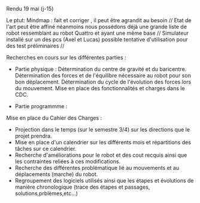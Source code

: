 Rendu 19 mai (j-15)

Le ptut:
Mindmap : fait et corriger , il peut être agrandit au besoin //
Etat de l'art peut être affiné néanmoins nous possédons déjà une grande liste de robot ressemblant au robot Quattro et ayant une même base  //
Simulateur installé sur un des pcs (Axel et Lucas) possible tentative d'utilisation pour des test préliminaires //


Recherches en cours sur les différentes parties : 
  - Partie physique : 
    Détermination du centre de gravité et du baricentre.
    Détermination des forces et de l'équilibre nécessaire au robot pour son bon déplacement.
    Détermination du cycle de l'évolution des forces lors du mouvement.
    Mise en place des fonctionnalités et charges dans le CDC.
    
  - Partie programmme : 
    
Mise en place du Cahier des Charges : 
  - Projection dans le temps (sur le semestre 3/4) sur les directions que le projet prendra.
  - Mise en place d'un calendrier sur les différents mois et répartitions des tâches sur ce calendrier.
  - Recherche d'améliorations pour le robot et des cout recquis ainsi que les contraintes reliées à ces modifications.
  - Recherche des différentes problématique lié au mouvements et au déplacements (marche) du robot.
  - Regroupement des logiciels utilisés ainsi que les étapes et évolutions de manière chronologique (trace des étapes et passages, solutions,prblèmes,etc...)
